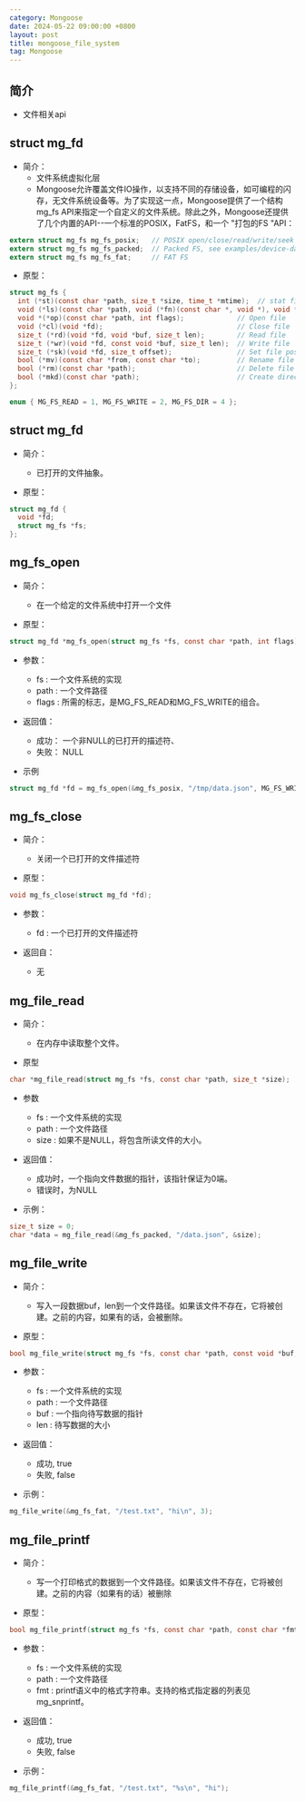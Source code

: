 ```yaml
---
category: Mongoose
date: 2024-05-22 09:00:00 +0800
layout: post
title: mongoose_file_system
tag: Mongoose
---
```

## 简介

+ 文件相关api

## struct mg_fd

+ 简介：
  + 文件系统虚拟化层
  + Mongoose允许覆盖文件IO操作，以支持不同的存储设备，如可编程的闪存，无文件系统设备等。为了实现这一点，Mongoose提供了一个结构mg_fs API来指定一个自定义的文件系统。除此之外，Mongoose还提供了几个内置的API--一个标准的POSIX，FatFS，和一个 "打包的FS "API：
```c
extern struct mg_fs mg_fs_posix;   // POSIX open/close/read/write/seek
extern struct mg_fs mg_fs_packed;  // Packed FS, see examples/device-dashboard
extern struct mg_fs mg_fs_fat;     // FAT FS
```

+ 原型：
```c
struct mg_fs {
  int (*st)(const char *path, size_t *size, time_t *mtime);  // stat file
  void (*ls)(const char *path, void (*fn)(const char *, void *), void *);
  void *(*op)(const char *path, int flags);             // Open file
  void (*cl)(void *fd);                                 // Close file
  size_t (*rd)(void *fd, void *buf, size_t len);        // Read file
  size_t (*wr)(void *fd, const void *buf, size_t len);  // Write file
  size_t (*sk)(void *fd, size_t offset);                // Set file position
  bool (*mv)(const char *from, const char *to);         // Rename file
  bool (*rm)(const char *path);                         // Delete file
  bool (*mkd)(const char *path);                        // Create directory
};

enum { MG_FS_READ = 1, MG_FS_WRITE = 2, MG_FS_DIR = 4 };
```

## struct mg_fd

+ 简介：
  + 已打开的文件抽象。

+ 原型：
```c
struct mg_fd {
  void *fd;
  struct mg_fs *fs;
};
```

## mg_fs_open

+ 简介：
  + 在一个给定的文件系统中打开一个文件

+ 原型：
```c
struct mg_fd *mg_fs_open(struct mg_fs *fs, const char *path, int flags);
```

+ 参数：
  + fs : 一个文件系统的实现
  + path : 一个文件路径
  + flags : 所需的标志，是MG_FS_READ和MG_FS_WRITE的组合。

+ 返回值：
  + 成功： 一个非NULL的已打开的描述符、
  + 失败： NULL

+ 示例
```c
struct mg_fd *fd = mg_fs_open(&mg_fs_posix, "/tmp/data.json", MG_FS_WRITE);
```

## mg_fs_close

+ 简介：
  + 关闭一个已打开的文件描述符

+ 原型：
```c
void mg_fs_close(struct mg_fd *fd);
```

+ 参数：
  + fd : 一个已打开的文件描述符

+ 返回自：
  + 无

## mg_file_read

+ 简介：
  + 在内存中读取整个文件。

+ 原型
```c
char *mg_file_read(struct mg_fs *fs, const char *path, size_t *size);
```

+ 参数
  + fs : 一个文件系统的实现
  + path : 一个文件路径
  + size : 如果不是NULL，将包含所读文件的大小。

+ 返回值：
  + 成功时，一个指向文件数据的指针，该指针保证为0端。
  + 错误时，为NULL

+ 示例：
```c
size_t size = 0;
char *data = mg_file_read(&mg_fs_packed, "/data.json", &size);
```

## mg_file_write

+ 简介：
  + 写入一段数据buf，len到一个文件路径。如果该文件不存在，它将被创建。之前的内容，如果有的话，会被删除。

+ 原型：
```c
bool mg_file_write(struct mg_fs *fs, const char *path, const void *buf, size_t len);
```

+ 参数：
  + fs : 一个文件系统的实现
  + path : 一个文件路径
  + buf : 一个指向待写数据的指针
  + len : 待写数据的大小

+ 返回值：
  + 成功, true
  + 失败, false

+ 示例：
```c
mg_file_write(&mg_fs_fat, "/test.txt", "hi\n", 3);
```

## mg_file_printf

+ 简介：
  + 写一个打印格式的数据到一个文件路径。如果该文件不存在，它将被创建。之前的内容（如果有的话）被删除

+ 原型：
```c
bool mg_file_printf(struct mg_fs *fs, const char *path, const char *fmt, ...);
```

+ 参数：
  + fs : 一个文件系统的实现
  + path : 一个文件路径
  + fmt : printf语义中的格式字符串。支持的格式指定器的列表见mg_snprintf。

+ 返回值：
  + 成功, true
  + 失败, false

+ 示例：
```c
mg_file_printf(&mg_fs_fat, "/test.txt", "%s\n", "hi");
```